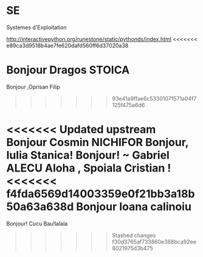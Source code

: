 SE
==

Systemes d'Exploitation


http://interactivepython.org/runestone/static/pythonds/index.html
<<<<<<< e89ca3d9518b4ae7fe620dafd560ff6d37020a38

Bonjour Dragos STOICA
=======
Bonjour ,Oprisan Filip
>>>>>>> 93e41a9ffae6c53301071571a04f7125f475a6d6

<<<<<<< Updated upstream
Bonjour Cosmin NICHIFOR
Bonjour, Iulia Stanica!
Bonjour! ~ Gabriel ALECU
Aloha , Spoiala Cristian !
<<<<<<< f4fda6569d14003359e0f21bb3a18b50a63a638d
Bonjour Ioana calinoiu
=======
Bonjour! Cucu Bau!lalala
>>>>>>> Stashed changes
>>>>>>> f30d3765af733860e368bca92ee8021975d3b475
